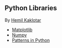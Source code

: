 ## Python Libraries 
By [Hemil Kaklotar](https://github.com/hemilkaklotar)

- [Matplotlib](/Matplotlib)
- [Numpy](/Numpy)
- [Patterns in Python](/Patterns_in_Python")
